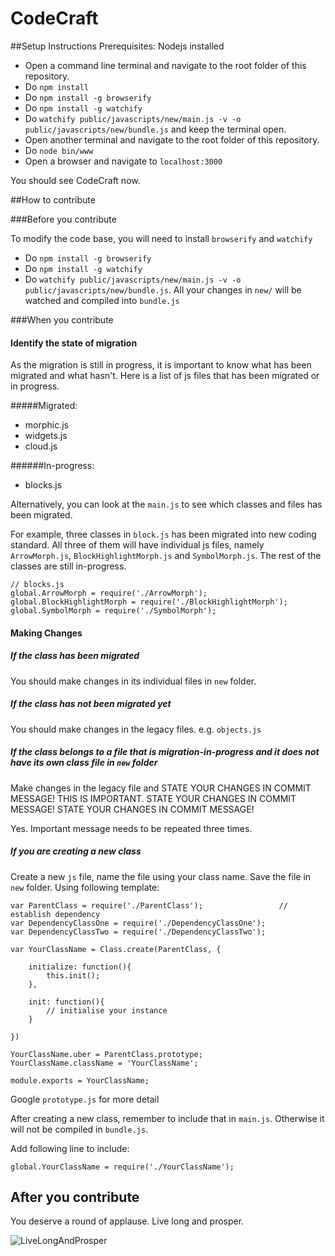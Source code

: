 # CodeCraft
##Setup Instructions
Prerequisites: Nodejs installed

- Open a command line terminal and navigate to the root folder of this repository.
- Do `npm install`
- Do `npm install -g browserify`
- Do `npm install -g watchify`
- Do `watchify public/javascripts/new/main.js -v -o public/javascripts/new/bundle.js` and keep the terminal open.
- Open another terminal and navigate to the root folder of this repository.
- Do `node bin/www`
- Open a browser and navigate to `localhost:3000`

You should see CodeCraft now.


##How to contribute

###Before you contribute

To modify the code base, you will need to install `browserify` and `watchify`

- Do `npm install -g browserify`
- Do `npm install -g watchify`
- Do `watchify public/javascripts/new/main.js -v -o public/javascripts/new/bundle.js`. All your changes in `new/` will be watched and compiled into `bundle.js`

###When you contribute

#### Identify the state of migration

As the migration is still in progress, it is important to know what has been migrated and what hasn't. Here is a list of js files that has been migrated or in progress.

#####Migrated:
- morphic.js
- widgets.js
- cloud.js

######In-progress:
- blocks.js

Alternatively, you can look at the `main.js` to see which classes and files has been migrated. 

For example, three classes in `block.js` has been migrated into new coding standard. All three of them will have individual js files, namely `ArrowMorph.js`, `BlockHighlightMorph.js` and `SymbolMorph.js`. The rest of the classes are still in-progress.

```
// blocks.js
global.ArrowMorph = require('./ArrowMorph');
global.BlockHighlightMorph = require('./BlockHighlightMorph');
global.SymbolMorph = require('./SymbolMorph');

```
#### Making Changes

##### If the class has been migrated

You should make changes in its individual files in `new` folder.

##### If the class has not been migrated yet

You should make changes in the legacy files. e.g. `objects.js`

##### If the class belongs to a file that is migration-in-progress and it does not have its own class file in `new` folder

Make changes in the legacy file and STATE YOUR CHANGES IN COMMIT MESSAGE! THIS IS IMPORTANT. STATE YOUR CHANGES IN COMMIT MESSAGE! STATE YOUR CHANGES IN COMMIT MESSAGE! 

Yes. Important message needs to be repeated three times.

##### If you are creating a new class

Create a new `js` file, name the file using your class name. Save the file in `new` folder. Using following template:

```
var ParentClass = require('./ParentClass');  				// establish dependency
var DependencyClassOne = require('./DependencyClassOne');
var DependencyClassTwo = require('./DependencyClassTwo');

var YourClassName = Class.create(ParentClass, {
	
	initialize: function(){
		this.init();
	},

	init: function(){
		// initialise your instance
	}

})

YourClassName.uber = ParentClass.prototype;
YourClassName.className = 'YourClassName';

module.exports = YourClassName;

```

Google `prototype.js` for more detail

After creating a new class, remember to include that in `main.js`. Otherwise it will not be compiled in `bundle.js`. 

Add following line to include:

```
global.YourClassName = require('./YourClassName');
```

## After you contribute

You deserve a round of applause. Live long and prosper.

![LiveLongAndProsper](http://slworkshop.net/wp-content/uploads/2014/04/live_long_and_prosper-300x225.jpg)
